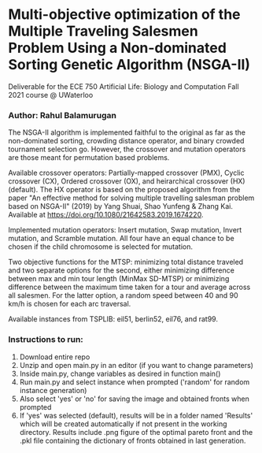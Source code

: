 # Multi-objective optimization of the Multiple Traveling Salesmen Problem Using a Non-dominated Sorting Genetic Algorithm (NSGA-II)
Deliverable for the ECE 750 Artificial Life: Biology and Computation Fall 2021 course @ UWaterloo
### Author: Rahul Balamurugan

The NSGA-II algorithm is implemented faithful to the original as far as the non-dominated sorting, crowding distance operator, and binary crowded tournament selection go. However, the crossover and mutation operators are those meant for permutation based problems.

Available crossover operators: Partially-mapped crossover (PMX), Cyclic crossover (CX), Ordered crossover (OX), and heirarchical crossover (HX)(default). The HX operator is based on the proposed algorithm from the paper "An effective method for solving multiple travelling salesman problem based on NSGA-II" (2019) by Yang Shuai, Shao Yunfeng & Zhang Kai. Available at https://doi.org/10.1080/21642583.2019.1674220.

Implemented mutation operators: Insert mutation, Swap mutation, Invert mutation, and Scramble mutation. All four have an equal chance to be chosen if the child chromosome is selected for mutation.

Two objective functions  for the MTSP: minimizing total distance traveled and two separate options for the second, either minimizing difference between max and min tour length (MinMax SD-MTSP) or minimizing difference between the maximum time taken for a tour and average across all salesmen. For the latter option, a random speed between 40 and 90 km/h is chosen for each arc traversal.

Available instances from TSPLIB: eil51, berlin52, eil76, and rat99.

### Instructions to run:
1. Download entire repo
2. Unzip and open main.py in an editor (if you want to change parameters)
3. Inside main.py, change variables as desired in function main()
4. Run main.py and select instance when prompted ('random' for random instance generation)
5. Also select 'yes' or 'no' for saving the image and obtained fronts when prompted
6. If 'yes' was selected (default), results will be in a folder named 'Results' which will be created automatically if not present in the working directory. Results include .png figure of the optimal pareto front and the .pkl file containing the dictionary of fronts obtained in last generation.
